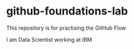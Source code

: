 # github-foundations-lab
This repository is for practising the GitHub Flow

I am Data Scientist working at IBM

